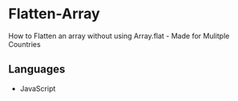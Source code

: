 # Flatten-Array
How to Flatten an array without using Array.flat - Made for Mulitple Countries

## Languages
- JavaScript
